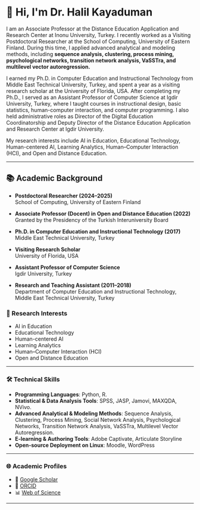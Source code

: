 # 👋 Hi, I'm Dr. Halil Kayaduman

I am an Associate Professor at the Distance Education Application and Research Center at Inonu University, Turkey. I recently worked as a Visiting Postdoctoral Researcher at the School of Computing, University of Eastern Finland. During this time, I applied advanced analytical and modeling methods, including **sequence analysis, clustering, process mining, psychological networks, transition network analysis, VaSSTra, and multilevel vector autoregression.**

I earned my Ph.D. in Computer Education and Instructional Technology from Middle East Technical University, Turkey, and spent a year as a visiting research scholar at the University of Florida, USA. After completing my Ph.D., I served as an Assistant Professor of Computer Science at Igdir University, Turkey, where I taught courses in instructional design, basic statistics, human-computer interaction, and computer programming. I also held administrative roles as Director of the Digital Education Coordinatorship and Deputy Director of the Distance Education Application and Research Center at Igdir University.

My research interests include AI in Education, Educational Technology, Human-centered AI, Learning Analytics, Human–Computer Interaction (HCI), and Open and Distance Education.

---

## 📚 Academic Background

- **Postdoctoral Researcher (2024–2025)**  
  School of Computing, University of Eastern Finland

- **Associate Professor (Docent) in Open and Distance Education (2022)**  
  Granted by the Presidency of the Turkish Interuniversity Board

- **Ph.D. in Computer Education and Instructional Technology (2017)**  
  Middle East Technical University, Turkey

- **Visiting Research Scholar**  
  University of Florida, USA

- **Assistant Professor of Computer Science**  
  Igdir University, Turkey

- **Research and Teaching Assistant (2011–2018)**  
  Department of Computer Education and Instructional Technology, Middle East Technical University, Turkey


### 🔬 Research Interests

- AI in Education  
- Educational Technology  
- Human-centered AI  
- Learning Analytics  
- Human–Computer Interaction (HCI)  
- Open and Distance Education  

---

### 🛠️ Technical Skills

- **Programming Languages**: Python, R.
- **Statistical & Data Analysis Tools**: SPSS, JASP, Jamovi, MAXQDA, NVivo.
- **Advanced Analytical & Modeling Methods**: Sequence Analysis, Clustering, Process Mining, Social Network Analysis, Psychological Networks, Transition Network Analysis, VaSSTra, Multilevel Vector Autoregression.
- **E-learning & Authoring Tools**: Adobe Captivate, Articulate Storyline  
- **Open-source Deployment on Linux**: Moodle, WordPress

---

### 🌐 Academic Profiles

- 🔗 [Google Scholar](https://scholar.google.com.tr/citations?user=MbdtvY4AAAAJ&hl=en)
- 🧬 [ORCID](https://orcid.org/0000-0001-5316-1893)
- 📊 [Web of Science](https://www.webofscience.com/wos/author/record/AAB-4046-2020)

---


